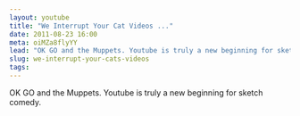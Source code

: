 ```yaml
---
layout: youtube
title: "We Interrupt Your Cat Videos ..."
date: 2011-08-23 16:00 
meta: oiMZa8flyYY
lead: "OK GO and the Muppets. Youtube is truly a new beginning for sketch comedy."
slug: we-interrupt-your-cats-videos
tags:
---
```

OK GO and the Muppets. Youtube is truly a new beginning for sketch comedy. 
